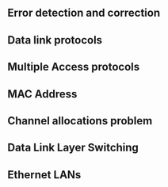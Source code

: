 ## Error detection and correction

## Data link protocols

## Multiple Access protocols

## MAC Address

## Channel allocations problem

## Data Link Layer Switching

## Ethernet LANs